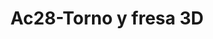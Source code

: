 ---
title: "Ac28-Torno y fresa 3D"
url: /fusagasuga/ac28-torno-y-fresa-3d/
shop: reparación de automóviles
---